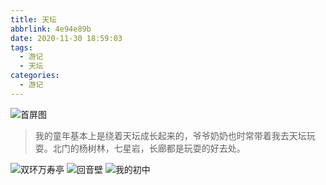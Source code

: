 ```yaml
---
title: 天坛
abbrlink: 4e94e89b
date: 2020-11-30 18:59:03
tags:
  - 游记
  - 天坛
categories:
  - 游记
---
```


![首屏图](https://z3.ax1x.com/2021/01/13/sNBbLV.jpg)

<!-- more -->

> 我的童年基本上是绕着天坛成长起来的，爷爷奶奶也时常带着我去天坛玩耍。北门的杨树林，七星岩，长廊都是玩耍的好去处。

![双环万寿亭](https://z3.ax1x.com/2021/01/13/sND5TO.jpg)
![回音壁](https://z3.ax1x.com/2021/01/13/sNDokD.jpg)
![我的初中](https://z3.ax1x.com/2021/01/13/sNDTte.jpg)
